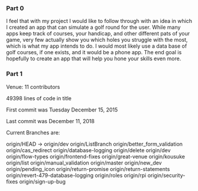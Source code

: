 ### Part 0
I feel that with my project I would like to follow through with an idea in which I created an app
that can simulate a golf round for the user. While many apps keep track of courses, your handicap, and
other different pats of your game, very few actually show you which holes you struggle with the most,
which is what my app intends to do. I would most likely use a data base of golf courses, if one exists,
and it would be a phone app. The end goal is hopefully to create an app that will help you hone your skills even more. 



### Part 1
Venue:
11 contributors

49398 lines of code in title

First commit was Tuesday December 15, 2015

Last commit was December 11, 2018

Current Branches are: 

origin/HEAD -> origin/dev
origin/ListBranch
origin/better_form_validation
origin/cas_redirect
origin/database-logging
origin/delete
origin/dev
origin/flow-types
origin/frontend-fixes
origin/great-venue
origin/kousuke
origin/list
origin/manual_validation
origin/master
origin/new_dev
origin/pending_icon
origin/return-promise
origin/return-statements
origin/revert-479-database-logging
origin/roles
origin/rpi
origin/security-fixes
origin/sign-up-bug

